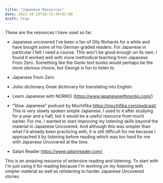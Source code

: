 ```yaml
---
title: "Japanese Resources"
date: 2022-10-29T20:51:49+01:00
draft: true
---
```


These are the resources I have used so far.

* Japanese uncovered
I've been a fan of Olly Richards for a while and have bought some of his German graded readers. For Japanese in particular I felt I need a course. This won't be good enough on its own. I found it worked well with more methodical teaching from Japanese From Zero. Something like the Genki text books would perhaps be the more obvious choice, but George is fun to listen to.

* Japanese From Zero

* Jisho dictionary
Great dictionary for translating into English.

* Learn Japanese with NORIKO (https://www.japanesewithnoriko.com/)

* "Slow Japanese" podcast by Mochifika https://mochifika.com/podcast/
This is very slowly spoken simple Japanese. I used to it after studying for a year and a half, but it would be a useful resource from much earlier. For me, I wanted to start improving my listening skills beyond the material in Japanese Uncovered. And although this was simpler than what I'd already been practicing with, it is still difficult for me because I approached it by listening before reading which was too hard for me with Japanese Uncovered at the time.

* Satari Reader https://www.satorireader.com/

This is an amazing resource of extensive reading and listening. To start with I'm just using it for reading because I'm working on my listening with simpler material as well as relistening to harder Japanese Uncovered stories. 
